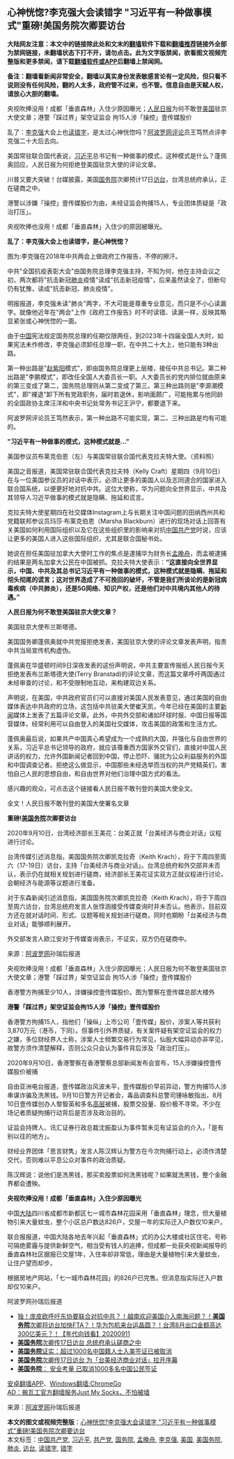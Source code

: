  <h2>心神恍惚?李克强大会读错字 "习近平有一种做事模式"重磅!美国务院次卿要访台</h2> <p class="notice"><b>大陆网友注意：本文中的链接除此处和文末的<a href="https://github.com/bannedbook/fanqiang" >翻墙</a>软件下载和<a href="https://github.com/killgcd/justmysocks/blob/master/README.md">翻墙推荐</a>链接外全部为禁网链接，未翻墙状态下打不开，请勿点击。此为文字版禁闻，欲看图文视频完整版和更多禁闻，请下载<a href="https://github.com/bannedbook/fanqiang">翻墙软件或APP</a>后翻墙上禁闻网。</p><p>备注：翻墙看新闻非常安全，翻墙以真实身份发表敏感言论有一定风险，但只看不说则没有任何风险，翻的人太多，政府管不过来，也不管。信息自由是天赋人权，请放心大胆的翻墙。</b></p>  <div class="entry"> <p id="summary">央视吹捧没用！成都「垂直森林」入住少原因曝光；<span class='wp_keywordlink'><a href="https://www.bannedbook.org/forum2/topic109.html" title="透视人民日报" target="_blank">人民日报</a></span>为何不敢登<a href="https://www.bannedbook.org/bnews/tag/%e7%be%8e%e5%9b%bd/" class="st_tag internal_tag" rel="tag" title="标签 美国 下的日志">美国</a>驻京大使文章；港警「踩过界」架空证监会 拘15人涉「操控」壹传媒股价 </p> <p>乱了：<a href="https://www.bannedbook.org/bnews/tag/%e6%9d%8e%e5%85%8b%e5%bc%ba/" class="st_tag internal_tag" rel="tag" title="标签 李克强 下的日志">李克强</a>大会上也<a href="https://www.bannedbook.org/bnews/tag/%E8%AF%BB%E9%94%99%E5%AD%97/" class="st_tag internal_tag" rel="tag" title="标签 读错字 下的日志">读错字</a>，是太过心神恍惚吗？<span class='wp_keywordlink_affiliate'><a href="https://www.aboluowang.com/" title="阿波罗网" target="_blank">阿波罗网</a></span><span class='wp_keywordlink_affiliate'><a href="https://www.bannedbook.org/bnews/comments/" title="新闻评论" target="_blank">评论</a></span>员王笃然点评李克强二十大后去向。</p> <p>美国常驻联合国代表说，<a href="https://www.bannedbook.org/bnews/tag/%e4%b9%a0%e8%bf%91%e5%b9%b3/" class="st_tag internal_tag" rel="tag" title="标签 习近平 下的日志">习近平</a>总书记有一种做事的模式，这种模式是什么？蓬佩奥回应，人民日报为何拒绝登美国驻京大使的评论文章。</p> <p>川普又要大突破！台媒披露，美国<a href="https://www.bannedbook.org/bnews/tag/%e5%9b%bd%e5%8a%a1%e9%99%a2/" class="st_tag internal_tag" rel="tag" title="标签 国务院 下的日志">国务院</a>次卿预计17日<a href="https://www.bannedbook.org/bnews/tag/%E8%AE%BF%E5%8F%B0/" class="st_tag internal_tag" rel="tag" title="标签 访台 下的日志">访台</a>，台湾总统府承认，正在磋商之中。</p> <p>港警以涉嫌「操控」壹传媒股价为由，未经证监会拘捕15人，专业团体质疑是「政治打压」。</p> <p>央视吹捧也没用！成都「垂直森林」入住少的原因被曝光。</p> <p><strong>乱了：李克强大会上也读错字，是心神恍惚？</strong></p> <p></p> <p>图为:李克强在2018年中共两会上做政府工作报告，不停的擦汗。</p> <p>中共&quot;全国抗疫表彰大会&quot;由国务院总理李克强主持，不知为何，他在主持会议之初，两次都将&quot;抗击新冠<a href="https://www.bannedbook.org/bnews/tag/%e8%82%ba%e7%82%8e/" class="st_tag internal_tag" rel="tag" title="标签 肺炎 下的日志">肺炎</a>疫情&quot;读成&quot;抗击新冠疫情&quot;，后来虽然读全了，但断句仍有犹豫，读成&quot;抗击新冠、肺炎疫情&quot;。</p> <p>明报报道，李克强未读&quot;肺炎&quot;两字，不大可能是尊重专业意见，而只是不小心读漏字。就像他近年在&quot;两会&quot;上作《政府工作报告》时不时读错、读漏一样，反映其略显紧张或心神恍惚的一面。</p> <p>由于<span class='wp_keywordlink_affiliate'><a href="https://www.bannedbook.org/" title="中国" target="_blank">中国</a></span>宪法规定国务院总理的任期仅限两任，到2023年十四届全国人大时，如果宪法未作修改，李克强必须卸任总理一职，在中共二十大上，他只能有3种出路。</p> <p>第一种出路是&quot;<span class='wp_keywordlink'><a href="https://www.bannedbook.org/forum2/topic93.html" title="《改革历程-赵紫阳回忆录》" target="_blank">赵紫阳</a></span>模式&quot;，即由国务院总理更上层楼，接任中共总书记。第二种出路是&quot;李鹏模式&quot;，即改任全国人大委员长一职。人大委员长的党内排位就由原来的第三变成了第二，国务院总理则从第二变成了第三。第三种出路则是&quot;李源潮模式&quot;，即&quot;裸退&quot;卸下所有党政职务，届时若退休，影响面颇广，可能拖累与他同龄的全国政协主席汪洋和中央书记处常务书记王沪宁，都要退下来。</p> <p>阿波罗网评论员王笃然表示，第一种出路不可能实现，第二、三种出路是均有可能的。</p>  <p><strong>&quot;习近平有一种做事的模式，这种模式就是&hellip;&rdquo;</strong></p> <p></p> <p>美国参议员布莱克伯恩（左）与美国常驻联合国代表克拉夫特大使。（资料照）</p> <p>美国之音报道，美国常驻联合国代表克拉夫特（Kelly Craft）星期四（9月10日）在与一位美国参议员的对话中表示，必须让更多的美国人以及志同道合的国家进入联合国系统，以便更好地对抗中共。这位大使称，华为问题向全世界显示，中共及其领导人习近平做事的模式就是隐瞒、拖延和谎言。</p> <p>克拉夫特大使星期四在社交媒体Instagram上与长期关注中国问题的田纳西州共和党籍联邦参议员玛莎&middot;布莱克伯恩（Marsha Blackburn）进行的现场对话上回答有关美国如何利用国际组织以及它在这些组织里的影响来对抗<a href="https://www.bannedbook.org/bnews/tag/%e4%b8%ad%e5%9b%bd%e5%85%b1%e4%ba%a7%e5%85%9a/" class="st_tag internal_tag" rel="tag" title="标签 中国共产党 下的日志">中国共产党</a>时说，应该让更多的美国人进入这些国际组织，尤其是联合国秘书处。</p> <p>她说在担任美国驻加拿大大使时工作的焦点是逮捕华为财务长<a href="https://www.bannedbook.org/bnews/tag/%e5%ad%9f%e6%99%9a%e8%88%9f/" class="st_tag internal_tag" rel="tag" title="标签 孟晚舟 下的日志">孟晚舟</a>，而孟被逮捕的结果是两名加拿大公民在中国被抓。克拉夫特大使表示：<strong>&ldquo;这直接向全世界显示，中国、中共及其总书记习近平有一种做事的模式，这种模式就是隐瞒、拖延和彻头彻尾的谎言；这对世界造成了不可挽回的破坏，不管是我们所谈论的是新冠病毒疾病（中共肺炎），还是5G网络、知识产权，还是他们对中共境内其他人的待遇。&rdquo;</strong></p> <p><strong>人民日报为何不敢登美国驻京大使文章？</strong></p> <p></p> <p>美国驻京大使布兰斯塔德。</p> <p>美国国务卿蓬佩奥就中共党报拒绝发表，美国驻京大使的评论文章发表声明，指责中共当局宣传机构虚伪。</p> <p>蓬佩奥在华盛顿时间9日深夜发表的这份声明说，中共主要宣传报纸人民日报今天拒绝发表布兰斯塔德大使(Terry Branstad)的评论文章，而这篇文章呼吁两国通过未经审查的讨论，和不受限制地互动，来构建双边关系。</p> <p>声明说，在美国，中共政府官员们可以直接对美国人民发表意见，通过美国的自由媒体表达中共政府的立场，这包括中共驻美大使崔天凯，今年已经在美国的主要<span class='wp_keywordlink_affiliate'><a href="https://www.bannedbook.org/" title="新闻">新闻</a></span>媒体上发表了五篇评论文章。此外，中共外交部和诸如环球时报、中国日报等国营媒体，经常利用可以自由登入的美国社交媒体，攻击美国的政策和生活方式。</p> <p>蓬佩奥最后说，如果共产中国真心希望成为一个成熟的大国，并强化与自由世界的关系，习近平总书记领导的政府，就应该尊重西方国家外交官们，直接对中国人民讲话的权力，允许外国新闻记者回到中国，停止恐吓、骚扰为公众利益服务的外国和中国调查记者。拒绝这么做显示，中国那些未经选举而当权的共产党精英们，害怕自己人民的思想自由，和自由世界对他们治理中国方式的看法。</p> <p>感兴趣的观众，可点击这个链接看人民日报不敢刊登的美国大使全文。</p>  <p>全文！人民日报不敢刊登的美国大使署名文章</p> <p><strong>重磅!<a href="https://www.bannedbook.org/bnews/tag/%e7%be%8e%e5%9b%bd%e5%8a%a1%e9%99%a2/" class="st_tag internal_tag" rel="tag" title="标签 美国务院 下的日志">美国务院</a>次卿要访台</strong></p> <p></p> <p>2020年9月10日，台湾经济部长王美花：台美正就「台美经济与商业对话」议程进行讨论。</p> <p>台湾传媒引述消息指，美国国务院次卿凯克拉奇（Keith Krach），将于下周四至周六（17-19日）访台，主持「台美经济与商业对话」。台湾总统府和外交部并未否认，表示仍在就相关规划进行磋商，经济部长王美花证实双方正就议程进行讨论，会朝经济与能源等议题进行准备。</p> <p>对于东森新闻引述消息指，美国国务院次卿凯克拉奇（Keith Krach），将于下周四至周六访台，台湾总统府发言人张惇涵接受传媒查询时并未否认。他表示，目前双方还在就对话时间、形式、议题等相关规划进行磋商，同时也期盼「台美经济与商业对话」能够顺利展开。</p> <p>外交部发言人欧江安对于传媒查询表示，不证实，双方仍在磋商中。</p> <p> 来源：<a href="https://www.aboluowang.com/2020/0911/1499804.html" target="_blank">阿波罗网</a>孙瑞后报道 </p> <p id="summary">央视吹捧没用！成都「垂直森林」入住少原因曝光；人民日报为何不敢登美国驻京大使文章；港警「踩过界」架空证监会 拘15人涉「操控」壹传媒股价 </p> <p></p> <p>香港警方拘捕至少10人，涉嫌操控壹传媒股价。图为警察在壹传媒总部大楼外</p> <p><strong>港警「踩过界」架空证监会拘15人涉「操控」壹传媒股价</strong></p> <p></p> <p>香港警方拘捕15人，指他们「操纵」上市公司「壹传媒」股价，涉案人等共获利3,870万元（港币，下同）。但事件引外界质疑，有关案件疑有架空证监会的权力之嫌，多位财经界人士称，涉案人士频繁交易行为常见，仙股大幅异动亦非罕见，故警方须作清楚解释，否则公众只会认为事件背后涉及「政治打压」。</p>  <p></p> <p>2020年9月10日，香港警察在香港警察总部新闻发布会宣布，15人涉嫌操控壹传媒股价被捕</p> <p>自由亚洲电台报道，壹传媒政治风波未平，壹传媒股价早前异动，警方拘捕15人涉串谋诈骗及洗黑钱。9月10日警方开记者会，毒品调查科总警司锺咏敏指出，8月10日壹传媒创办人黎智英和多名<span class='wp_keywordlink_affiliate'><a href="https://www.bannedbook.org/bnews/ccpdope/" title="中共高层内幕" target="_blank">高层</a></span>被捕，股票交投量、股价极不寻常。不少在场记者质疑拘捕行动背后是否涉及政治目的。</p> <p>证监会持牌人、讯汇证券行政总裁沈振盈认为事件暂未见有证监会的介入，「是有别以往的地方」。</p> <p>财经业界团体「思言财隽」发言人陈汉辉认为警方在今次拘捕行动上，必须作清楚交代，否则难以平息公众对事件的政治质疑。</p> <p>陈汉辉说：说他们是洗黑钱，那买卖股票如何洗黑钱呢？如果就洗黑钱，整个金融界都会遭殃。</p> <p><strong>央视吹捧没用！成都「垂直森林」入住少原因曝光</strong></p> <p></p> <p>中国<span class='wp_keywordlink_affiliate'><a href="https://www.bannedbook.org/" title="大陆" target="_blank">大陆</a></span>四川省成都市新都区七一城市森林花园采用「垂直森林」理念，但大量植物引来大量蚊虫，整个小区总户数达826户，交屋一年的实际迁入户数仅10来户。</p> <p></p> <p>联合报报道，中国大陆各地去年兴起「垂直森林」式的办公大楼或社区住宅，号称可隔绝雾霾与提供新鲜空气，相当受有钱人的追捧，但成都一处获央视新闻报导的垂直森林社区据报已交屋1年，入住率却非常低，理由是大量植物引来大量蚊虫，让住户望而却步。</p> <p>根据房地产网站，「七一城市森林花园」的826户已完售。但消息指实际迁入户数却仅10来户。</p> <p>阿波罗网孙瑞后报道</p> <ul class='op-related-articles' title='相关阅读'> <li><a href='https://www.bannedbook.org/bnews/taiwannews/20200911/1394801.html' target='_blank'>独！庞皮欧呼吁东协要联合对抗中共？！越南欢迎美国介入南海问题？！<b>美国务院</b>次卿将访台加快FTA？！华为包机来台运晶圆？！台湾8月出口金额高达300亿美元？！【年代向钱看】20200911</a></li> <li><a href='https://www.bannedbook.org/bnews/headline/20200910/1394222.html' target='_blank'><b>美国务院</b>次卿传17日访台 总统府承认磋商之中</a></li> <li><a href='https://www.bannedbook.org/bnews/headline/20200910/1394220.html' target='_blank'><b>美国务院</b>证实：超过1000名中国籍人士入美签证已被取消</a></li> <li><a href='https://www.bannedbook.org/bnews/comments/20200910/1394125.html' target='_blank'><b>美国务院</b>次卿传17日访台 为「台美经济商业对话」拉开序幕</a></li> <li><a href='https://www.bannedbook.org/bnews/headline/20200910/1394094.html' target='_blank'><b>美国务院</b>： 安全考量 已取消1000多名中国公民签证</a></li> </ul> <p class="texttj"> <a href="https://github.com/bannedbook/fanqiang/wiki/%E7%A6%81%E9%97%BB%E7%BD%91%E5%AE%89%E5%8D%93%E7%BF%BB%E5%A2%99%E6%96%B0%E9%97%BBAPP" target="_blank">安卓翻墙APP</a>、<a href="https://github.com/bannedbook/fanqiang/wiki/Chrome%E4%B8%80%E9%94%AE%E7%BF%BB%E5%A2%99%E5%8C%85" target="_blank">Windows翻墙:ChromeGo</a><br/> <a href="https://github.com/killgcd/justmysocks/blob/master/README.md" target="_blank">AD：搬瓦工官方翻墙服务Just My Socks，不怕被墙</a> </p><p> 来源：<a href="https://www.aboluowang.com/2020/0911/1499804.html" target="_blank">阿波罗网</a>孙瑞后报道 </p> <a name='sharetosocial'></a>         <div><b>本文的图文或视频完整版</b>：<a href='https://www.bannedbook.org/bnews/cnnews/20200911/1394815.html'>心神恍惚?李克强大会读错字 "习近平有一种做事模式"重磅!美国务院次卿要访台</a></div>  </div><!--END ENTRY--> <div class="postfooter"> <div>本文标签：<a href="https://www.bannedbook.org/bnews/tag/%e4%b8%ad%e5%9b%bd%e5%85%b1%e4%ba%a7%e5%85%9a/" rel="tag">中国共产党</a>, <a href="https://www.bannedbook.org/bnews/tag/%e4%b9%a0%e8%bf%91%e5%b9%b3/" rel="tag">习近平</a>, <a href="https://www.bannedbook.org/bnews/tag/%e5%85%b1%e4%ba%a7%e5%85%9a/" rel="tag">共产党</a>, <a href="https://www.bannedbook.org/bnews/tag/%e5%9b%bd%e5%8a%a1%e9%99%a2/" rel="tag">国务院</a>, <a href="https://www.bannedbook.org/bnews/tag/%e5%ad%9f%e6%99%9a%e8%88%9f/" rel="tag">孟晚舟</a>, <a href="https://www.bannedbook.org/bnews/tag/%e6%9d%8e%e5%85%8b%e5%bc%ba/" rel="tag">李克强</a>, <a href="https://www.bannedbook.org/bnews/tag/%e7%be%8e%e5%9b%bd/" rel="tag">美国</a>, <a href="https://www.bannedbook.org/bnews/tag/%e7%be%8e%e5%9b%bd%e5%8a%a1%e9%99%a2/" rel="tag">美国务院</a>, <a href="https://www.bannedbook.org/bnews/tag/%e8%82%ba%e7%82%8e/" rel="tag">肺炎</a>, <a href="https://www.bannedbook.org/bnews/tag/%E8%AE%BF%E5%8F%B0/" rel="tag">访台</a>, <a href="https://www.bannedbook.org/bnews/tag/%E8%AF%BB%E9%94%99%E5%AD%97/" rel="tag">读错字</a>, <a href="https://www.bannedbook.org/bnews/tag/%E9%94%99%E5%AD%97/" rel="tag">错字</a></div>  </div><!--END POSTFOOTER--> 